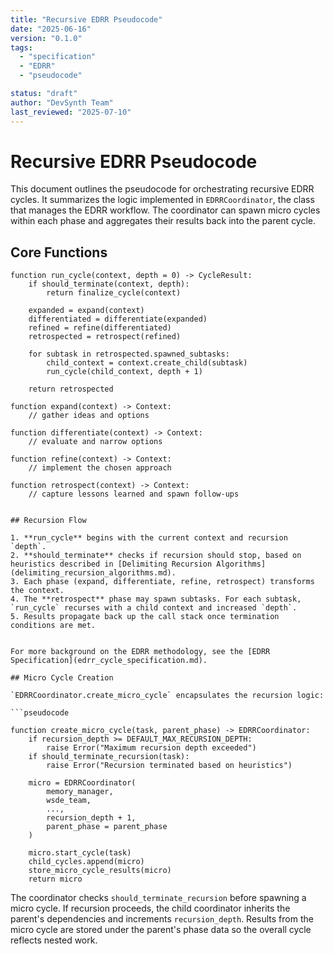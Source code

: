 ```yaml
---
title: "Recursive EDRR Pseudocode"
date: "2025-06-16"
version: "0.1.0"
tags:
  - "specification"
  - "EDRR"
  - "pseudocode"

status: "draft"
author: "DevSynth Team"
last_reviewed: "2025-07-10"
---
```


# Recursive EDRR Pseudocode

This document outlines the pseudocode for orchestrating recursive EDRR cycles.
It summarizes the logic implemented in `EDRRCoordinator`, the class that
manages the EDRR workflow. The coordinator can
spawn micro cycles within each phase and aggregates their results back into the
parent cycle.

## Core Functions

```pseudocode
function run_cycle(context, depth = 0) -> CycleResult:
    if should_terminate(context, depth):
        return finalize_cycle(context)

    expanded = expand(context)
    differentiated = differentiate(expanded)
    refined = refine(differentiated)
    retrospected = retrospect(refined)

    for subtask in retrospected.spawned_subtasks:
        child_context = context.create_child(subtask)
        run_cycle(child_context, depth + 1)

    return retrospected
```

```pseudocode
function expand(context) -> Context:
    // gather ideas and options
```

```pseudocode
function differentiate(context) -> Context:
    // evaluate and narrow options
```

```pseudocode
function refine(context) -> Context:
    // implement the chosen approach
```

```pseudocode
function retrospect(context) -> Context:
    // capture lessons learned and spawn follow-ups
```

```text

## Recursion Flow

1. **run_cycle** begins with the current context and recursion `depth`.
2. **should_terminate** checks if recursion should stop, based on heuristics described in [Delimiting Recursion Algorithms](delimiting_recursion_algorithms.md).
3. Each phase (expand, differentiate, refine, retrospect) transforms the context.
4. The **retrospect** phase may spawn subtasks. For each subtask, `run_cycle` recurses with a child context and increased `depth`.
5. Results propagate back up the call stack once termination conditions are met.


For more background on the EDRR methodology, see the [EDRR Specification](edrr_cycle_specification.md).

## Micro Cycle Creation

`EDRRCoordinator.create_micro_cycle` encapsulates the recursion logic:

```pseudocode

function create_micro_cycle(task, parent_phase) -> EDRRCoordinator:
    if recursion_depth >= DEFAULT_MAX_RECURSION_DEPTH:
        raise Error("Maximum recursion depth exceeded")
    if should_terminate_recursion(task):
        raise Error("Recursion terminated based on heuristics")

    micro = EDRRCoordinator(
        memory_manager,
        wsde_team,
        ...,
        recursion_depth + 1,
        parent_phase = parent_phase
    )

    micro.start_cycle(task)
    child_cycles.append(micro)
    store_micro_cycle_results(micro)
    return micro

```

The coordinator checks `should_terminate_recursion` before spawning a micro
cycle. If recursion proceeds, the child coordinator inherits the parent's
dependencies and increments `recursion_depth`. Results from the micro cycle are
stored under the parent's phase data so the overall cycle reflects nested work.
